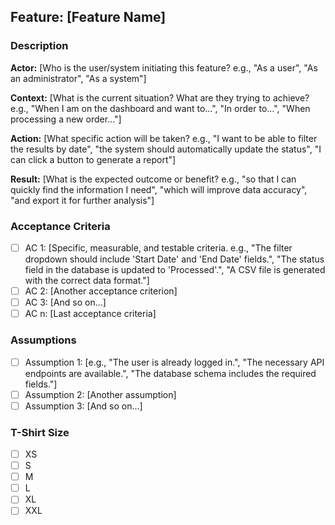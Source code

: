 ## Feature: [Feature Name]

### Description

**Actor:**
[Who is the user/system initiating this feature? e.g., "As a user", "As an administrator", "As a system"]

**Context:**
[What is the current situation? What are they trying to achieve? e.g., "When I am on the dashboard and want to...", "In order to...", "When processing a new order..."]

**Action:**
[What specific action will be taken? e.g., "I want to be able to filter the results by date", "the system should automatically update the status", "I can click a button to generate a report"]

**Result:**
[What is the expected outcome or benefit? e.g., "so that I can quickly find the information I need", "which will improve data accuracy", "and export it for further analysis"]

### Acceptance Criteria

* [ ]  AC 1: [Specific, measurable, and testable criteria. e.g., "The filter dropdown should include 'Start Date' and 'End Date' fields.", "The status field in the database is updated to 'Processed'.", "A CSV file is generated with the correct data format."]
* [ ]  AC 2: [Another acceptance criterion]
* [ ]  AC 3: [And so on...]
* [ ]  AC n: [Last acceptance criteria]

### Assumptions

* [ ]  Assumption 1: [e.g., "The user is already logged in.", "The necessary API endpoints are available.", "The database schema includes the required fields."]
* [ ]  Assumption 2: [Another assumption]
* [ ]  Assumption 3: [And so on...]

### T-Shirt Size

* [ ]  XS
* [ ]  S
* [ ]  M
* [ ]  L
* [ ]  XL
* [ ]  XXL
